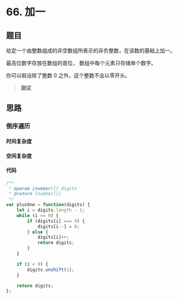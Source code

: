 # 66. 加一

## 题目

给定一个由整数组成的非空数组所表示的非负整数，在该数的基础上加一。

最高位数字存放在数组的首位， 数组中每个元素只存储单个数字。

你可以假设除了整数 0 之外，这个整数不会以零开头。

> **测试**



## 思路



### 倒序遍历



#### 时间复杂度



#### 空间复杂度



#### 代码

```javascript
/**
 * @param {number[]} digits
 * @return {number[]}
 */
var plusOne = function(digits) {
    let i = digits.length - 1;
    while (i >= 0) {
        if (digits[i] === 9) {
            digits[i--] = 0;
        } else {
            digits[i]++;
            return digits;
        }
    }

    if (i < 0) {
        digits.unshift(1);
    }

    return digits;
};
```



